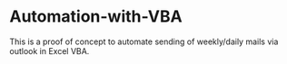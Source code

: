 # Automation-with-VBA
This is a proof of concept to automate sending of weekly/daily mails via outlook in Excel VBA.
